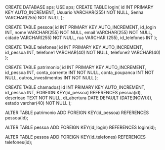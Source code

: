 CREATE DATABASE aps;
USE aps;
CREATE TABLE login(
id INT PRIMARY KEY AUTO_INCREMENT,
Usuario VARCHAR(255) NOT NULL,
Senha VARCHAR(255) NOT NULL
);


CREATE TABLE pessoa(
id INT PRIMARY KEY AUTO_INCREMENT,
id_login INT,
nome VARCHAR(255) NOT NULL,
email VARCHAR(255) NOT NULL,
cidade VARCHAR(255) NOT NULL,
rua VARCHAR (255),
id_telefones INT
);



CREATE TABLE telefones(
id INT PRIMARY KEY AUTO_INCREMENT,
id_pessoa INT,
telefone1 VARCHAR(40) NOT NULL,
telefone2 VARCHAR(40)
);



CREATE TABLE patrimonio(
id INT PRIMARY KEY AUTO_INCREMENT,
id_pessoa INT,
conta_corrente INT NOT NULL,
conta_poupanca INT NOT NULL,
outros_investimentos INT NOT NULL
);


CREATE TABLE chamados(
id INT PRIMARY KEY AUTO_INCREMENT,
id_pessoa INT,
FOREIGN KEY(id_pessoa) REFERENCES pessoa(id),
descricao TEXT NOT NULL,
dt_abertura DATE DEFAULT (DATE(NOW())),
estado varchar(40) NOT NULL
);

ALTER TABLE patrimonio ADD FOREIGN KEY(id_pessoa) REFERENCES pessoa(id);

ALTER TABLE pessoa ADD FOREIGN KEY(id_login) REFERENCES login(id);

ALTER TABLE pessoa ADD FOREIGN KEY(id_telefones) REFERENCES telefones(id);
